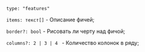 `type: "features"`

`items: текст[]` - Описание фичей;

`border?: bool` - Рисовать ли черту над фичой;

`columns?: 2 | 3 | 4 ` - Количество колонок в ряду;

